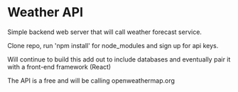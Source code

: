 # Weather API

Simple backend web server that will call weather forecast service.

Clone repo, run 'npm install' for node_modules and sign up for api keys.

Will continue to build this add out to include databases and eventually pair it with a front-end framework (React)

The API is a free and will be calling openweathermap.org